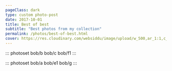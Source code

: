 ```yaml
---
pageClass: dark
type: custom photo-post
date: 2017-10-01
title: Best of best
subtitle: "Best photos from my collection"
permalink: /photos/best-of-best.html
cover: https://res.cloudinary.com/websiddu/image/upload/w_500,ar_1:1,c_fill,g_auto/v1507265570/photos/bob/a.jpg
---
```


::: photoset bob/b bob/c bob/f1
:::

::: photoset bob/a bob/e1 bob/g
:::
